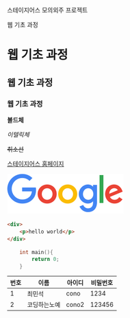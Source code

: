 <!-- Markdown -->

<!-- Markup 언어
쓰는데로 표현해주는 (연산이 없는 언어)
작성하는 내용을 html로 변경해줌
쉽게 html로 문서를 작성하게 해주는 언어 -->

스테이지어스 모의외주 프로젝트

웹 기초 과정

<!-- h태크 -->
# 웹 기초 과정 
## 웹 기초 과정
### 웹 기초 과정

**볼드체**

*이텔릭체*

~~취소선~~

<!-- a태그 -->
[스테이지어스 홈페이지](http://stageus.co.kr)

<!-- img -->
![엑스 박스](img/googlelogo_color_272x92dp.png)

<!-- 코드태크 -->
```html
<div>
    <p>hello world</p>
</div>
```
```c++
    int main(){
        return 0;
    }
```

|번호|이름|아이디|비밀번호|
|---|---|---|---|
|1|최민석|cono|1234|
|2|코딩하는노예|cono2|123456|
